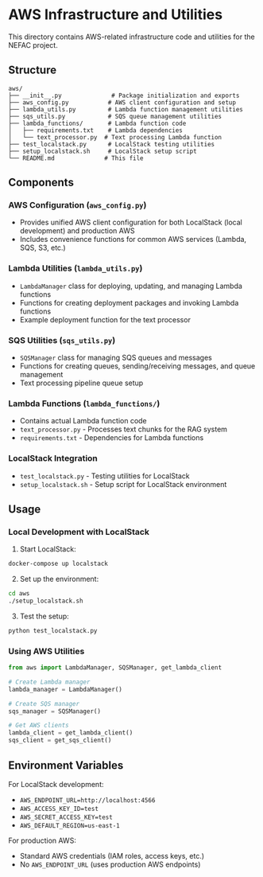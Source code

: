 # AWS Infrastructure and Utilities

This directory contains AWS-related infrastructure code and utilities for the NEFAC project.

## Structure

```
aws/
├── __init__.py              # Package initialization and exports
├── aws_config.py           # AWS client configuration and setup
├── lambda_utils.py         # Lambda function management utilities
├── sqs_utils.py            # SQS queue management utilities
├── lambda_functions/       # Lambda function code
│   ├── requirements.txt    # Lambda dependencies
│   └── text_processor.py  # Text processing Lambda function
├── test_localstack.py      # LocalStack testing utilities
├── setup_localstack.sh     # LocalStack setup script
└── README.md              # This file
```

## Components

### AWS Configuration (`aws_config.py`)

- Provides unified AWS client configuration for both LocalStack (local development) and production AWS
- Includes convenience functions for common AWS services (Lambda, SQS, S3, etc.)

### Lambda Utilities (`lambda_utils.py`)

- `LambdaManager` class for deploying, updating, and managing Lambda functions
- Functions for creating deployment packages and invoking Lambda functions
- Example deployment function for the text processor

### SQS Utilities (`sqs_utils.py`)

- `SQSManager` class for managing SQS queues and messages
- Functions for creating queues, sending/receiving messages, and queue management
- Text processing pipeline queue setup

### Lambda Functions (`lambda_functions/`)

- Contains actual Lambda function code
- `text_processor.py` - Processes text chunks for the RAG system
- `requirements.txt` - Dependencies for Lambda functions

### LocalStack Integration

- `test_localstack.py` - Testing utilities for LocalStack
- `setup_localstack.sh` - Setup script for LocalStack environment

## Usage

### Local Development with LocalStack

1. Start LocalStack:

```bash
docker-compose up localstack
```

2. Set up the environment:

```bash
cd aws
./setup_localstack.sh
```

3. Test the setup:

```bash
python test_localstack.py
```

### Using AWS Utilities

```python
from aws import LambdaManager, SQSManager, get_lambda_client

# Create Lambda manager
lambda_manager = LambdaManager()

# Create SQS manager
sqs_manager = SQSManager()

# Get AWS clients
lambda_client = get_lambda_client()
sqs_client = get_sqs_client()
```

## Environment Variables

For LocalStack development:

- `AWS_ENDPOINT_URL=http://localhost:4566`
- `AWS_ACCESS_KEY_ID=test`
- `AWS_SECRET_ACCESS_KEY=test`
- `AWS_DEFAULT_REGION=us-east-1`

For production AWS:

- Standard AWS credentials (IAM roles, access keys, etc.)
- No `AWS_ENDPOINT_URL` (uses production AWS endpoints)
